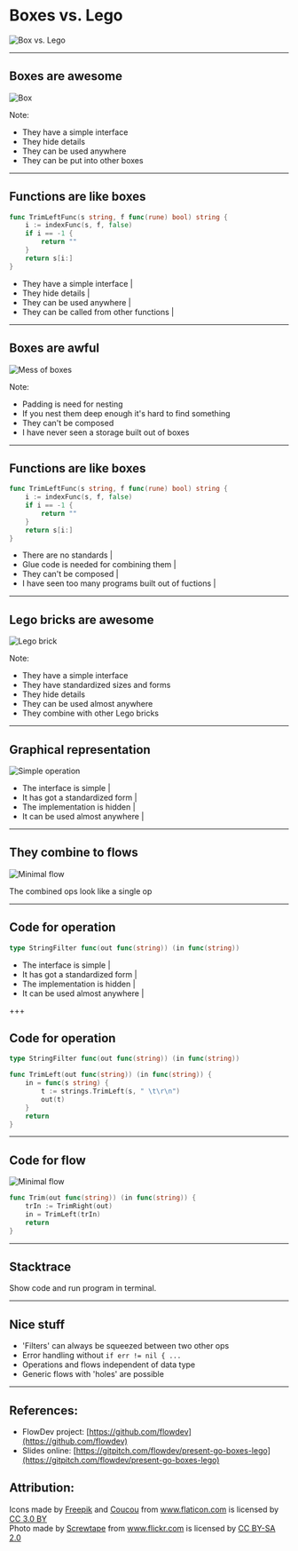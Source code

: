# Boxes vs. Lego

![Box vs. Lego](assets/boxVsLego.png)

---
## Boxes are awesome

![Box](assets/box.png)

Note:
- They have a simple interface
- They hide details
- They can be used anywhere
- They can be put into other boxes

---
## Functions are like boxes

```go
func TrimLeftFunc(s string, f func(rune) bool) string {
	i := indexFunc(s, f, false)
	if i == -1 {
		return ""
	}
	return s[i:]
}
```

- They have a simple interface |
- They hide details |
- They can be used anywhere |
- They can be called from other functions |

---
## Boxes are awful

![Mess of boxes](assets/messyBoxes.jpg)

Note:
- Padding is need for nesting
- If you nest them deep enough it's hard to find something
- They can't be composed
- I have never seen a storage built out of boxes

---
## Functions are like boxes

```go
func TrimLeftFunc(s string, f func(rune) bool) string {
	i := indexFunc(s, f, false)
	if i == -1 {
		return ""
	}
	return s[i:]
}
```

- There are no standards |
- Glue code is needed for combining them |
- They can't be composed |
- I have seen too many programs built out of fuctions |

---
## Lego bricks are awesome

![Lego brick](assets/lego.png)

Note:
- They have a simple interface
- They have standardized sizes and forms
- They hide details
- They can be used almost anywhere
- They combine with other Lego bricks

---
## Graphical representation

![Simple operation](assets/simpleOp.png)

- The interface is simple |
- It has got a standardized form |
- The implementation is hidden |
- It can be used almost anywhere |

---
## They combine to flows

![Minimal flow](assets/simpleFlow.png)

The combined ops look like a single op

---
## Code for operation

```go
type StringFilter func(out func(string)) (in func(string))
```

- The interface is simple |
- It has got a standardized form |
- The implementation is hidden |
- It can be used almost anywhere |

+++
## Code for operation

```go
type StringFilter func(out func(string)) (in func(string))

func TrimLeft(out func(string)) (in func(string)) {
	in = func(s string) {
		t := strings.TrimLeft(s, " \t\r\n")
		out(t)
	}
	return
}
```

---
## Code for flow

![Minimal flow](assets/simpleFlow.png)

```go
func Trim(out func(string)) (in func(string)) {
	trIn := TrimRight(out)
	in = TrimLeft(trIn)
	return
}
```

---
## Stacktrace

Show code and run program in terminal.

---
## Nice stuff

- 'Filters' can always be squeezed between two other ops
- Error handling without `if err != nil { ...`
- Operations and flows independent of data type
- Generic flows with 'holes' are possible

---
## References:

- FlowDev project: [https://github.com/flowdev](https://github.com/flowdev)
- Slides online: [https://gitpitch.com/flowdev/present-go-boxes-lego](https://gitpitch.com/flowdev/present-go-boxes-lego)

## Attribution:

<div>Icons made by <a href="http://www.freepik.com" title="Freepik">Freepik</a> and <a href="https://www.flaticon.com/authors/coucou" title="Coucou">Coucou</a> from <a href="https://www.flaticon.com/" title="Flaticon">www.flaticon.com</a> is licensed by <a href="http://creativecommons.org/licenses/by/3.0/" title="Creative Commons BY 3.0" target="_blank">CC 3.0 BY</a></div>

<div>Photo made by <a href="https://www.flickr.com/people/skrewtape/" title="Screwtape">Screwtape</a> from <a href="https://www.flickr.com/photos/skrewtape/851672959" title="Flickr">www.flickr.com</a> is licensed by <a href="https://creativecommons.org/licenses/by-sa/2.0/" title="Creative Commons BY-SA 2.0" target="_blank">CC BY-SA 2.0</a></div>
